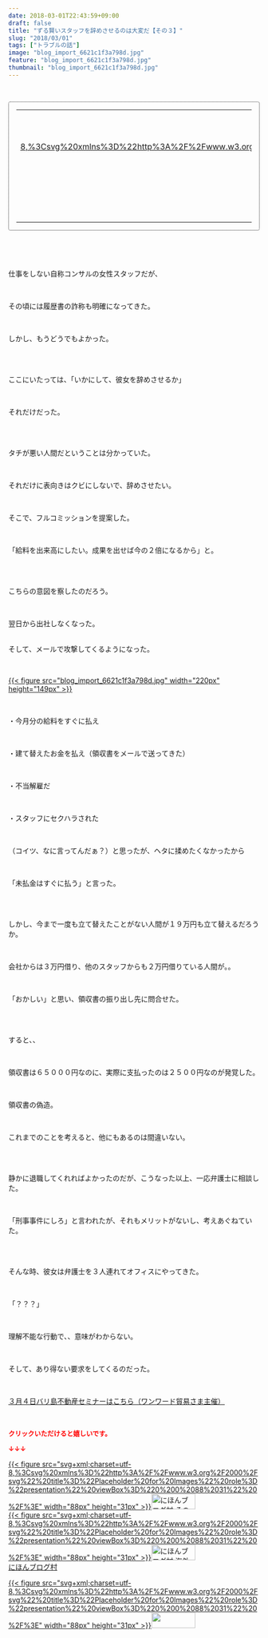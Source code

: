 ```yaml
---
date: 2018-03-01T22:43:59+09:00
draft: false
title: "ずる賢いスタッフを辞めさせるのは大変だ【その３】"
slug: "2018/03/01"
tags: ["トラブルの話"]
image: "blog_import_6621c1f3a798d.jpg"
feature: "blog_import_6621c1f3a798d.jpg"
thumbnail: "blog_import_6621c1f3a798d.jpg"
---
```

<p> </p><div contenteditable="false" style="padding: 15px; border-radius: 4px; border: 1px dotted currentColor; border-image: none;"><table border="0" cellpadding="0" cellspacing="0" style="margin: 0px; table-layout: fixed;" width="100%">	<tbody width="100%">		<tr>			<td aligin="center" style="vertical-align: middle;" width="95"><span style="text-align: center; display: block;"><a href="affiliate.do?affiliateId=37079783" alt0="BlogAffiliate" target="_blank" rel="nofollow">{{< figure src="svg+xml;charset=utf-8,%3Csvg%20xmlns%3D%22http%3A%2F%2Fwww.w3.org%2F2000%2Fsvg%22%20title%3D%22Placeholder%20for%20Images%22%20role%3D%22presentation%22%20viewBox%3D%220%200%201%201%22%20%2F%3E"  >}}<noscript><img alt="稼げる人の常識、稼げない人の常識" border="0" data-img="affiliate" src="https://images-fe.ssl-images-amazon.com/images/I/51Ft8zEBpkL._SL160_.jpg" style="margin: 0px; vertical-align: middle; max-width: 95px;"></noscript></a></span></td>			<td style="line-height: 1.5; padding-left: 15px; vertical-align: middle;"><a href="affiliate.do?affiliateId=37079783" alt0="BlogAffiliate" target="_blank" rel="nofollow">稼げる人の常識、稼げない人の常識</a>			<div style="padding: 3px 0px;">1,200円</div>			<div style="font-size: 0.83em;">Amazon</div></td>		</tr>	</tbody></table></div><p> </p><p> </p><p>仕事をしない自称コンサルの女性スタッフだが、</p><p> </p><p>その頃には履歴書の詐称も明確になってきた。</p><p> </p><p>しかし、もうどうでもよかった。</p><p> </p><p><br/>ここにいたっては、「いかにして、彼女を辞めさせるか」</p><p> </p><p>それだけだった。</p><p> </p><p><br/>タチが悪い人間だということは分かっていた。</p><p> </p><p>それだけに表向きはクビにしないで、辞めさせたい。</p><p> </p><p>そこで、フルコミッションを提案した。</p><p> </p><p>「給料を出来高にしたい。成果を出せば今の２倍になるから」と。</p><p> </p><p><br/>こちらの意図を察したのだろう。</p><p> </p><p>翌日から出社しなくなった。</p><p><br/>そして、メールで攻撃してくるようになった。</p><p> </p><p><a href="blog_import_6621c1f3a798d.jpg">{{< figure src="blog_import_6621c1f3a798d.jpg" width="220px" height="149px" >}}</a></p><p> </p><p>・今月分の給料をすぐに払え</p><p> </p><p>・建て替えたお金を払え（領収書をメールで送ってきた）</p><p> </p><p>・不当解雇だ</p><p> </p><p>・スタッフにセクハラされた</p><p> </p><p>（コイツ、なに言ってんだぁ？）と思ったが、ヘタに揉めたくなかったから</p><p> </p><p>「未払金はすぐに払う」と言った。</p><p> </p><p><br/>しかし、今まで一度も立て替えたことがない人間が１９万円も立て替えるだろうか。</p><p> </p><p>会社からは３万円借り、他のスタッフからも２万円借りている人間が。。</p><p> </p><p>「おかしい」と思い、領収書の振り出し先に問合せた。</p><p> </p><p><br/>すると、、</p><p> </p><p>領収書は６５０００円なのに、実際に支払ったのは２５００円なのが発覚した。</p><p> </p><p>領収書の偽造。</p><p> </p><p>これまでのことを考えると、他にもあるのは間違いない。</p><p> </p><p><br/>静かに退職してくれればよかったのだが、こうなった以上、一応弁護士に相談した。</p><p> </p><p>「刑事事件にしろ」と言われたが、それもメリットがないし、考えあぐねていた。</p><p> </p><p><br/>そんな時、彼女は弁護士を３人連れてオフィスにやってきた。</p><p> </p><p>「？？？」</p><p> </p><p>理解不能な行動で、、意味がわからない。</p><p> </p><p>そして、あり得ない要求をしてくるのだった。</p><p> </p><p><a href="http://www.sunward-t.co.jp/seminar/2018/03/04_ek/index.html" target="_blank">３月４日バリ島不動産セミナーはこちら（ワンワード貿易さま主催）</a></p><p> </p><p><font color="#ff0000" size="2"><strong>クリックいただけると嬉しいです。</strong></font></p><p><font color="#ff0000" size="2"><strong>↓↓↓</strong></font></p><p><a href="ranking.html?p_cid=01260127" id="&amp;blogmura_banner" target="_blank">{{< figure src="svg+xml;charset=utf-8,%3Csvg%20xmlns%3D%22http%3A%2F%2Fwww.w3.org%2F2000%2Fsvg%22%20title%3D%22Placeholder%20for%20Images%22%20role%3D%22presentation%22%20viewBox%3D%220%200%2088%2031%22%20%2F%3E" width="88px" height="31px" >}}<noscript><img alt="にほんブログ村 その他生活ブログ 不動産投資へ" border="0" height="31" src="https://img-proxy.blog-video.jp/images?url=http%3A%2F%2Flife.blogmura.com%2Fhudousantoushi%2Fimg%2Fhudousantoushi88_31.gif" width="88"></noscript></a><br/><a href="ranking.html?p_cid=01260127" target="_blank">{{< figure src="svg+xml;charset=utf-8,%3Csvg%20xmlns%3D%22http%3A%2F%2Fwww.w3.org%2F2000%2Fsvg%22%20title%3D%22Placeholder%20for%20Images%22%20role%3D%22presentation%22%20viewBox%3D%220%200%2088%2031%22%20%2F%3E" width="88px" height="31px" >}}<noscript><img alt="にほんブログ村 海外生活ブログ バリ島情報へ" border="0" height="31" src="https://img-proxy.blog-video.jp/images?url=http%3A%2F%2Foverseas.blogmura.com%2Fbali%2Fimg%2Fbali88_31.gif" width="88"></noscript></a><br/><a href="ranking.html?p_cid=01260127" target="_blank">にほんブログ村</a></p><p><a href="link.php?1804582" title="人気ブログランキングへ">{{< figure src="svg+xml;charset=utf-8,%3Csvg%20xmlns%3D%22http%3A%2F%2Fwww.w3.org%2F2000%2Fsvg%22%20title%3D%22Placeholder%20for%20Images%22%20role%3D%22presentation%22%20viewBox%3D%220%200%2088%2031%22%20%2F%3E" width="88px" height="31px" >}}<noscript><img border="0" height="31" src="https://blog.with2.net/img/banner/banner_22.gif" width="88"></noscript></a></p><p> </p>


